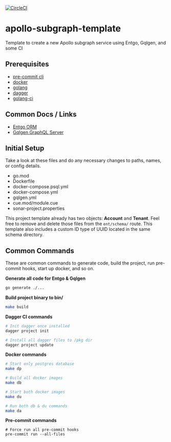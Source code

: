 [![CircleCI](https://dl.circleci.com/status-badge/img/gh/OSBC-LLC/apollo-subgraph-template/tree/main.svg?style=svg)](https://dl.circleci.com/status-badge/redirect/gh/OSBC-LLC/apollo-subgraph-template/tree/main)

# apollo-subgraph-template
Template to create a new Apollo subgraph service using Entgo, Gqlgen, and some CI

## Prerequisites
- [pre-commit cli](https://pre-commit.com/)
- [docker](https://www.docker.com/products/docker-desktop/)
- [golang](https://go.dev/)
- [dagger](https://dagger.io/)
- [golang-ci](https://github.com/golangci/golangci-lint)

## Common Docs / Links
- [Entgo ORM](https://entgo.io/)
- [Gqlgen GraphQL Server](https://gqlgen.com/)

## Initial Setup
Take a look at these files and do any necessary changes to paths, names, or config details.

- go.mod
- Dockerfile
- docker-compose.psql.yml
- docker-compose.yml
- gqlgen.yml
- cue.mod/module.cue
- sonar-project.properties

This project template already has two objects: **Account** and **Tenant**. Feel free to remove and delete those files from the `ent/schema/` route.
This template also includes a custom ID type of UUID located in the same schema directory.

## Common Commands
These are common commands to generate code, build the project, run pre-commit hooks, start up docker, and so on.

**Generate all code for Entgo & Gqlgen**
```bash
go generate ./...
```

**Build project binary to bin/**
```bash
make build
```

**Dagger CI commands**
```bash
# Init dagger once installed
dagger project init

# Install all dagger files to /pkg dir
dagger project update
```

**Docker commands**
```bash
# Start only postgres database
make dp

# Build all docker images
make db

# Start both docker images
make du

# Run both db & du commands
make da
```

**Pre-commit commands**
```
# Force run all pre-commit hooks
pre-commit run --all-files
```
